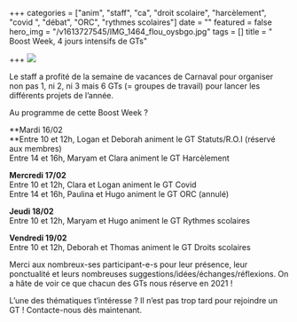 +++
categories = ["anim", "staff", "ca", "droit scolaire", "harcèlement", "covid ", "débat", "ORC", "rythmes scolaires"]
date = ""
featured = false
hero_img = "/v1613727545/IMG_1464_flou_oysbgo.jpg"
tags = []
title = " Boost Week, 4 jours intensifs de GTs"

+++
![](https://res.cloudinary.com/cefasbl/image/upload/c_limit,dpr_auto,q_70,w_740,f_auto/v1613655763/147783650_267699008059011_787057151534018935_n_mbuinv.png)

Le staff a profité de la semaine de vacances de Carnaval pour organiser non pas 1, ni 2, ni 3 mais 6 GTs (= groupes de travail) pour lancer les différents projets de l’année.  
  
Au programme de cette Boost Week ?  
  
**Mardi 16/02  
**Entre 10 et 12h, Logan et Deborah animent le GT Statuts/R.O.I (réservé aux membres)  
Entre 14 et 16h, Maryam et Clara animent le GT Harcèlement  
  
**Mercredi 17/02**  
Entre 10 et 12h, Clara et Logan animent le GT Covid  
Entre 14 et 16h, Paulina et Hugo animent le GT ORC (annulé)  
  
**Jeudi 18/02**  
Entre 10 et 12h, Maryam et Hugo animent le GT Rythmes scolaires  
  
**Vendredi 19/02**  
Entre 10 et 12h, Deborah et Thomas animent le GT Droits scolaires  
  
Merci aux nombreux-ses participant-e-s pour leur présence, leur ponctualité et leurs nombreuses suggestions/idées/échanges/réflexions. On a hâte de voir ce que chacun des GTs nous réserve en 2021 !  
  
L’une des thématiques t’intéresse ? Il n’est pas trop tard pour rejoindre un GT ! Contacte-nous dès maintenant.